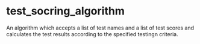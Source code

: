 # test_socring_algorithm
An algorithm which accepts a list of test names and a list of test scores and calculates the test results according to the specified testingn criteria.
